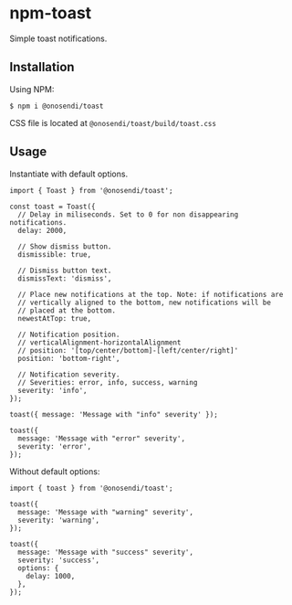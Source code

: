 # npm-toast

Simple toast notifications.

## Installation

Using NPM:

    $ npm i @onosendi/toast

CSS file is located at `@onosendi/toast/build/toast.css`

## Usage

Instantiate with default options.

    import { Toast } from '@onosendi/toast';

    const toast = Toast({
      // Delay in miliseconds. Set to 0 for non disappearing notifications.
      delay: 2000,

      // Show dismiss button.
      dismissible: true,

      // Dismiss button text.
      dismissText: 'dismiss',

      // Place new notifications at the top. Note: if notifications are
      // vertically aligned to the bottom, new notifications will be
      // placed at the bottom.
      newestAtTop: true,

      // Notification position.
      // verticalAlignment-horizontalAlignment
      // position: '[top/center/bottom]-[left/center/right]'
      position: 'bottom-right',

      // Notification severity.
      // Severities: error, info, success, warning
      severity: 'info',
    });

    toast({ message: 'Message with "info" severity' });

    toast({
      message: 'Message with "error" severity',
      severity: 'error',
    });

Without default options:

    import { toast } from '@onosendi/toast';

    toast({
      message: 'Message with "warning" severity',
      severity: 'warning',
    });

    toast({
      message: 'Message with "success" severity',
      severity: 'success',
      options: {
        delay: 1000,
      },
    });
